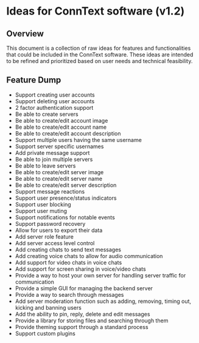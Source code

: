 # Ideas for ConnText software (v1.2)

## Overview
This document is a collection of raw ideas for features and functionalities that could be included in the ConnText software. These ideas are intended to be refined and prioritized based on user needs and technical feasibility.

## Feature Dump
- Support creating user accounts
- Support deleting user accounts
- 2 factor authentication support
- Be able to create servers
- Be able to create/edit account image
- Be able to create/edit account name
- Be able to create/edit account description
- Support multiple users having the same username
- Support server specific usernames
- Add private message support
- Be able to join multiple servers
- Be able to leave servers
- Be able to create/edit server image
- Be able to create/edit server name
- Be able to create/edit server description
- Support message reactions
- Support user presence/status indicators
- Support user blocking
- Support user muting
- Support notifications for notable events
- Support password recovery
- Allow for users to export their data
- Add server role feature
- Add server access level control
- Add creating chats to send text messages
- Add creating voice chats to allow for audio communication
- Add support for video chats in voice chats
- Add support for screen sharing in voice/video chats
- Provide a way to host your own server for handling server traffic for communication
- Provide a simple GUI for managing the backend server
- Provide a way to search through messages
- Add server moderation function such as adding, removing, timing out, kicking and banning users
- Add the ability to pin, reply, delete and edit messages
- Provide a library for storing files and searching through them
- Provide theming support through a standard process
- Support custom plugins
